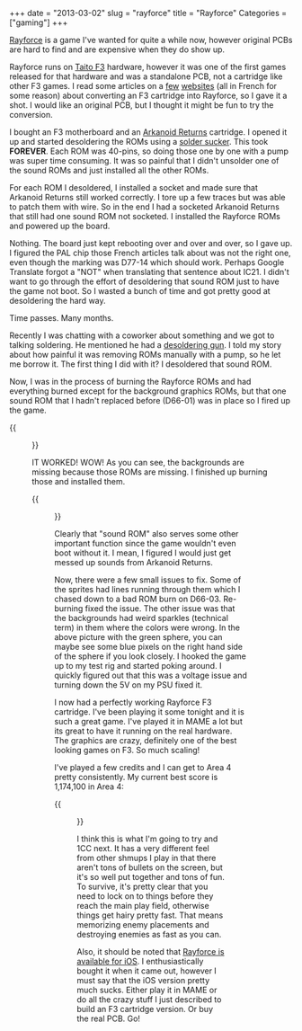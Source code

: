 +++
date = "2013-03-02"
slug = "rayforce"
title = "Rayforce"
Categories = ["gaming"]
+++

[Rayforce](http://en.wikipedia.org/wiki/RayForce) is a game I've wanted for quite a while now, however original PCBs are hard to find and are expensive when they do show up. 

Rayforce runs on [Taito F3](http://en.wikipedia.org/wiki/Taito_F3_System) hardware, however it was one of the first games released for that hardware and was a standalone PCB, not a cartridge like other F3 games.  I read some articles on a [few](http://www.arcade-system.com/index.php?option=com_content&view=article&id=608:convertir-une-cartouche-taito-f3-en-rayforce-gunlock&catid=137:les-tutoriaux&Itemid=261) [websites](http://retrogamebay.free.fr/?convertir-une-cartouche-taito-f3.html) (all in French for some reason) about converting an F3 cartridge into Rayforce, so I gave it a shot. I would like an original PCB, but I thought it might be fun to try the conversion.

I bought an F3 motherboard and an [Arkanoid Returns](http://en.wikipedia.org/wiki/Arkanoid_Returns) cartridge. I opened it up and started desoldering the ROMs using a [solder sucker](http://www.amazon.com/Sucking-Vacuum-Desoldering-Solder-Remover/dp/B005GIPKOW/ref=sr_1_2?ie=UTF8&qid=1362203332&sr=8-2&keywords=desolder+pump). This took **FOREVER**. Each ROM was 40-pins, so doing those one by one with a pump was super time consuming. It was so painful that I didn't unsolder one of the sound ROMs and just installed all the other ROMs.

For each ROM I desoldered, I installed a socket and made sure that Arkanoid Returns still worked correctly. I tore up a few traces but was able to patch them with wire. So in the end I had a socketed Arkanoid Returns that still had one sound ROM not socketed. I installed the Rayforce ROMs and powered up the board.

Nothing. The board just kept rebooting over and over and over, so I gave up. I figured the PAL chip those French articles talk about was not the right one, even though the marking was D77-14 which should work. Perhaps Google Translate forgot a "NOT" when translating that sentence about IC21. I didn't want to go through the effort of desoldering that sound ROM just to have the game not boot. So I wasted a bunch of time and got pretty good at desoldering the hard way.

Time passes. Many months.

Recently I was chatting with a coworker about something and we got to talking soldering. He mentioned he had a [desoldering gun](http://www.amazon.com/Hakko-Desoldering-Kit-With-808/dp/B000ARPULW/ref=sr_1_1?ie=UTF8&qid=1362204158&sr=8-1&keywords=desoldering+gun). I told my story about how painful it was removing ROMs manually with a pump, so he let me borrow it. The first thing I did with it? I desoldered that sound ROM.

Now, I was in the process of burning the Rayforce ROMs and had everything burned except for the background graphics ROMs, but that one sound ROM that I hadn't replaced before (D66-01) was in place so I fired up the game.

{{<figure src="/images/IMG_0617.jpg" caption="Working with missing background ROMs">}}

IT WORKED! WOW! As you can see, the backgrounds are missing because those ROMs are missing. I finished up burning those and installed them.

{{<figure src="/images/IMG_0623.jpg" caption="Background ROMs installed">}}

Clearly that "sound ROM" also serves some other important function since the game wouldn't even boot without it. I mean, I figured I would just get messed up sounds from Arkanoid Returns.

Now, there were a few small issues to fix. Some of the sprites had lines running through them which I chased down to a bad ROM burn on D66-03. Re-burning fixed the issue. The other issue was that the backgrounds had weird sparkles (technical term) in them where the colors were wrong. In the above picture with the green sphere, you can maybe see some blue pixels on the right hand side of the sphere if you look closely. I hooked the game up to my test rig and started poking around. I quickly figured out that this was a voltage issue and turning down the 5V on my PSU fixed it.

I now had a perfectly working Rayforce F3 cartridge. I've been playing it some tonight and it is such a great game. I've played it in MAME a lot but its great to have it running on the real hardware. The graphics are crazy, definitely one of the best looking games on F3. So much scaling!

I've played a few credits and I can get to Area 4 pretty consistently. My current best score is 1,174,100 in Area 4:

{{<figure src="/images/IMG_0631.jpg" caption="Goal #1 met: beat default high score">}}

I think this is what I'm going to try and 1CC next. It has a very different feel from other shmups I play in that there aren't tons of bullets on the screen, but it's so well put together and tons of fun. To survive, it's pretty clear that you need to lock on to things before they reach the main play field, otherwise things get hairy pretty fast. That means memorizing enemy placements and destroying enemies as fast as you can.

Also, it should be noted that [Rayforce is available for iOS](http://www.youtube.com/watch?v=rGc7-eb9pwE). I enthusiastically bought it when it came out, however I must say that the iOS version pretty much sucks. Either play it in MAME or do all the crazy stuff I just described to build an F3 cartridge version. Or buy the real PCB. Go!
